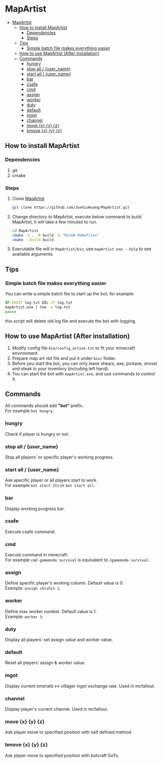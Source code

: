 # MapArtist

- [MapArtist](#mapartist)
  - [How to install MapArtist](#how-to-install-mapartist)
    - [Dependencies](#dependencies)
    - [Steps](#steps)
  - [Tips](#tips)
    - [Simple batch file makes everything easier](#simple-batch-file-makes-everything-easier)
  - [How to use MapArtist (After installation)](#how-to-use-mapartist-after-installation)
  - [Commands](#commands)
    - [hungry](#hungry)
    - [stop all / {user\_name}](#stop-all--user_name)
    - [start all / {user\_name}](#start-all--user_name)
    - [bar](#bar)
    - [csafe](#csafe)
    - [cmd](#cmd)
    - [assign](#assign)
    - [worker](#worker)
    - [duty](#duty)
    - [default](#default)
    - [ingot](#ingot)
    - [channel](#channel)
    - [move {x} {y} {z}](#move-x-y-z)
    - [bmove {x} {y} {z}](#bmove-x-y-z)

## How to install MapArtist

### Dependencies

1. git
2. cmake

### Steps

1. Clone [MapArtist](https://github.com/JueXiuHuang/MapArtist.git)
  
    ```bash
    git clone https://github.com/JueXiuHuang/MapArtist.git
    ```

2. Change directory to MapArtist, execute below command to build MapArtist, it will take a few minutes to run.

    ```bash
    cd MapArtist
    cmake -S . -B build -G "MinGW Makefiles"
    cmake --build build
    ```

3. Executable file will in `MapArtist/bin`, use `mapArtist.exe --help` to see available arguments.

## Tips

### Simple batch file makes everything easier

You can write a simple batch file to start up the bot, for example:

```bat
IF EXIST log.txt DEL /F log.txt
mapArtist.exe | tee -a log.txt
pause
```

this script will delete old log file and execute the bot with logging.

## How to use MapArtist (After installation)
1. Modify config file `bin/config_online.txt` to fit your minecraft environment.
2. Prepare map art nbt file and put it under `bin/` folder.
3. Before you start the bot, you can only leave shears, axe, pickaxe, shovel and steak in your inventory (including left hand).
4. You can start the bot with `mapArtist.exe`, and use commands to control it.

## Commands

All commands should add **"bot"** prefix.  
For example `bot hungry`.

### hungry

Check if player is hungry or not.

### stop all / {user_name}

Stop all players' or specific player's working progress.

### start all / {user_name}

Ask specific player or all players start to work.\
For example `bot start 211` or `bot start all`.

### bar

Display working progress bar.

### csafe

Execute csafe command.

### cmd

Execute command in minecraft.\
For example `cmd gamemode survival` is equivalent to `/gamemode survival`.

### assign

Define specific player's working column. Default value is 0.\
Example: `assign chishin 2`.

### worker

Define max worker number. Default value is 1.\
Example: `worker 3`.

### duty

Display all players' set assign value and worker value.

### default

Reset all players' assign & worker value.

### ingot

Display current emerald <-> villager ingot exchange rate. Used in mcfallout.

### channel

Display player's current channel. Used in mcfallout.

### move {x} {y} {z}

Ask player move to specified position with self defined method.

### bmove {x} {y} {z}

Ask player move to specified position with botcraft GoTo.
